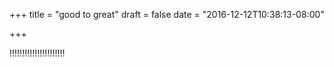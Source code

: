 +++
title = "good to great"
draft = false
date = "2016-12-12T10:38:13-08:00"

+++

!!!!!!!!!!!!!!!!!!!!!!